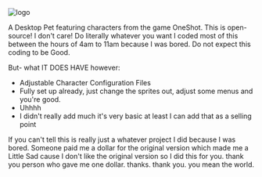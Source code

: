 <img src="https://img.itch.zone/aW1nLzE2NzE5Nzk3LnBuZw==/original/mmgjUS.png" alt="logo">

A Desktop Pet featuring characters from the game OneShot.
This is open-source! I don't care! Do literally whatever you want
I coded most of this between the hours of 4am to 11am because I was bored. Do not expect this coding to be Good.

But- what IT DOES HAVE however:
- Adjustable Character Configuration Files
- Fully set up already, just change the sprites out, adjust some menus and you're good.
- Uhhhh
- I didn't really add much it's very basic at least I can add that as a selling point

If you can't tell this is really just a whatever project I did because I was bored. 
Someone paid me a dollar for the original version which made me a Little Sad cause I don't like the original version so I did this for you. thank you person who gave me one dollar. thanks. thank you. you mean the world.
